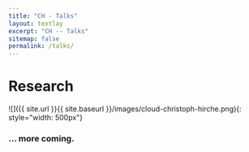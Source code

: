 ```yaml
---
title: "CH - Talks"
layout: textlay
excerpt: "CH -- Talks"
sitemap: false
permalink: /talks/
---
```


# Research


![]({{ site.url }}{{ site.baseurl }}/images/cloud-christoph-hirche.png){: style="width: 500px"}


 <!-- ![]({{ site.url }}{{ site.baseurl }}/images/respic/STMHead.png){: style="width: 250px; float: right; margin: 0px 10px"} -->


### ... more coming.
